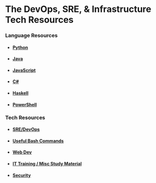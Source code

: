 # The DevOps, SRE, & Infrastructure Tech Resources

### Language Resources
* #### [Python](https://github.com/DevOpsandSRE/tech-resources/blob/main/python.md)
* #### [Java](https://github.com/DevOpsandSRE/tech-resources/blob/main/java.md)
* #### [JavaScript](https://github.com/DevOpsandSRE/tech-resources/blob/main/javascript.md)
* #### [C#](https://github.com/DevOpsandSRE/tech-resources/blob/main/csharp.md)
* #### [Haskell](https://github.com/DevOpsandSRE/tech-resources/blob/main/haskell.md)
* #### [PowerShell](https://github.com/DevOpsandSRE/tech-resources/blob/main/powershell.md)

### Tech Resources
* #### [SRE/DevOps](https://github.com/DevOpsandSRE/tech-resources/blob/main/sreanddevops.md)
* #### [Useful Bash Commands](https://github.com/DevOpsandSRE/tech-resources/blob/main/bash_commands.md)
* #### [Web Dev](https://github.com/DevOpsandSRE/tech-resources/blob/main/web.md)
* #### [IT Training / Misc Study Material](https://github.com/DevOpsandSRE/tech-resources/blob/main/study.md)
* #### [Security](https://github.com/DevOpsandSRE/tech-resources/blob/main/security.md)
